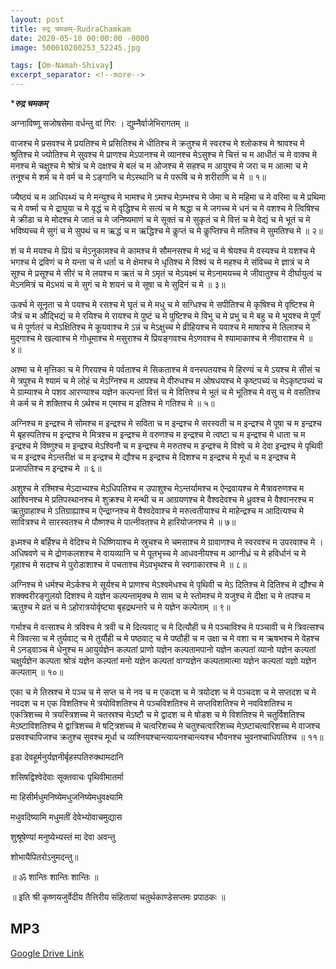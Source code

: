 ```yaml
---
layout: post
title: रुद्र चमकम्-RudraChamkam
date: 2020-05-10 00:00:00 -0000
image: 500010200253_52245.jpg

tags: [Om-Namah-Shivay]
excerpt_separator: <!--more-->
---
```


 <!--more-->

****रुद्र चमकम्***

अग्नाविष्णू सजोषसेमा वर्धन्तु वां गिरः । 
द्युम्नैर्वाजेभिरागतम् ॥

वाजश्च मे प्रसवश्च मे प्रयतिश्च मे प्रसितिश्च मे धीतिश्च मे क्रतुश्च मे स्वरश्च मे श्लोकश्च मे श्रावश्च मे श्रुतिश्च मे ज्योतिश्च मे सुवश्च मे प्राणश्च मेऽपानश्च मे व्यानश्च मेऽसुश्च मे चित्तं च म आधीतं च मे वाक्च मे मनश्च मे चक्षुश्च मे श्रोत्रं च मे दक्षश्च मे बलं च म ओजश्च मे सहश्च म आयुश्च मे जरा च म आत्मा च मे तनूश्च मे शर्म च मे वर्म च मे ऽङ्गानि च मेऽस्थानि च मे परूषि च मे शरीराणि च मे ॥ १॥

ज्यैष्ठ्यं च म आधिपथ्यं च मे मन्युश्च मे भामश्च मे ऽमश्च मेऽम्भश्च मे जेमा च मे महिमा च मे वरिमा च मे प्रथिमा च मे वर्ष्मा च मे द्राघुया च मे वृद्धं च मे वृद्धिश्च मे सत्यं च मे श्रद्धा च मे जगच्च मे धनं च मे वशश्च मे त्विषिश्च मे क्रीडा च मे मोदश्च मे जातं च मे जनिष्यमाणं च मे सूक्तं च मे सुकृतं च मे वित्तं च मे वेद्यं च मे भूतं च मे भविष्यच्च मे सुगं च मे सुपथं च म ऋद्धं च म ऋद्धिश्च मे कॢप्तं च मे कॢप्तिश्च मे मतिश्च मे सुमतिश्च मे ॥ २॥

शं च मे मयश्च मे प्रियं च मेऽनुकामश्च मे कामश्च मे सौमनसश्च मे भद्रं च मे श्रेयश्च मे वस्यश्च मे यशश्च मे भगश्च मे द्रविणं च मे यन्ता च मे धर्ता च मे क्षेमश्च मे धृतिश्च मे विश्वं च मे महश्च मे संविच्च मे ज्ञात्रं च मे सूश्च मे प्रसूश्च मे सीरं च मे लयश्च म ऋतं च मे ऽमृतं च मेऽयक्ष्मं च मेऽनामयच्च मे जीवातुश्च मे दीर्घायुत्वं च मेऽनमित्रं च मेऽभयं च मे सुगं च मे शयनं च मे सूषा च मे सुदिनं च मे ॥ ३॥

ऊर्क्च मे सूनृता च मे पयश्च मे रसश्च मे घृतं च मे मधु च मे सग्धिश्च मे सपीतिश्च मे कृषिश्च मे वृष्टिश्च मे जैत्रं च म औद्भिद्यं च मे रयिश्च मे रायश्च मे पुष्टं च मे पुष्टिश्च मे विभु च मे प्रभु च मे बहु च मे भूयश्च मे पूर्णं च मे पूर्णतरं च मेऽक्षितिश्च मे कूयवाश्च मे ऽन्नं च मेऽक्षुच्च मे व्रीहियश्च मे यवाश्च मे माषाश्च मे तिलाश्च मे मुद्गाश्च मे खल्वाश्च मे गोधूमाश्च मे मसुराश्च मे प्रियङ्गवश्च मेऽणवश्च मे श्यामाकाश्च मे नीवाराश्च मे ॥ ४॥

अश्मा च मे मृत्तिका च मे गिरयश्च मे पर्वताश्च मे सिकताश्च मे वनस्पतयश्च मे हिरण्यं च मे ऽयश्च मे सीसं च मे त्रपुश्च मे श्यामं च मे लोहं च मेऽग्निश्च म आपश्च मे वीरुधश्च म ओषधयश्च मे कृष्टपच्यं च मेऽकृष्टपच्यं च मे ग्राम्याश्च मे पशव आरण्याश्च यज्ञेन कल्पन्तां वित्तं च मे वित्तिश्च मे भूतं च मे भूतिश्च मे वसु च मे वसतिश्च मे कर्म च मे शक्तिश्च मे ऽर्थश्च म एमश्च म इतिश्च मे गतिश्च मे ॥ ५॥

अग्निश्च म इन्द्रश्च मे सोमश्च म इन्द्रश्च मे सविता च म इन्द्रश्च मे सरस्वती च म इन्द्रश्च मे पूषा च म इन्द्रश्च मे बृहस्पतिश्च म इन्द्रश्च मे मित्रश्च म इन्द्रश्च मे वरुणश्च म इन्द्रश्च मे त्वष्टा च म इन्द्रश्च मे धाता च म इन्द्रश्च मे विष्णुश्च म इन्द्रश्च मेऽश्विनौ च म इन्द्रश्च मे मरुतश्च म इन्द्रश्च मे विश्वे च मे देवा इन्द्रश्च मे पृथिवी च म इन्द्रश्च मेऽन्तरीक्षं च म इन्द्रश्च मे द्यौश्च म इन्द्रश्च मे दिशश्च म इन्द्रश्च मे मूर्धा च म इन्द्रश्च मे प्रजापतिश्च म इन्द्रश्च मे ॥ ६॥

अशुश्च मे रश्मिश्च मेऽदाभ्यश्च मेऽधिपतिश्च म उपाशुश्च मेऽन्तर्यामश्च म ऐन्द्रवायश्च मे मैत्रावरुणश्च म आश्विनश्च मे प्रतिपस्थानश्च मे शुक्रश्च मे मन्थी च म आग्रयणश्च मे वैश्वदेवश्च मे ध्रुवश्च मे वैश्वानरश्च म ऋतुग्राहाश्च मे ऽतिग्राह्याश्च म ऐन्द्राग्नश्च मे वैश्वदेवाश्च मे मरुत्वतीयाश्च मे माहेन्द्रश्च म आदित्यश्च मे सावित्रश्च मे सारस्वतश्च मे पौष्णश्च मे पात्नीवतश्च मे हारियोजनश्च मे ॥ ७॥

इध्मश्च मे बर्हिश्च मे वेदिश्च मे धिष्णियाश्च मे स्रुचश्च मे चमसाश्च मे ग्रावाणश्च मे स्वरवश्च म उपरवाश्च मे । अधिषवणे च मे द्रोणकलशश्च मे वायव्यानि च मे पूतभृच्च मे आधवनीयश्च म आग्नीध्रं च मे हविर्धानं च मे गृहाश्च मे सदश्च मे पुरोडाशाश्च मे पचताश्च मेऽवभृथश्च मे स्वगाकारश्च मे ॥ ८॥

अग्निश्च मे धर्मश्च मेऽर्कश्च मे सूर्यश्च मे प्राणश्च मेऽश्वमेधश्च मे पृथिवी च मेऽ दितिश्च मे दितिश्च मे द्यौश्च मे शक्क्वरीरङ्गुलयो दिशश्च मे यज्ञेन कल्पन्तामृक्च मे साम च मे स्तोमश्च मे यजुश्च मे दीक्षा च मे तपश्च म ऋतुश्च मे व्रतं च मे ऽहोरात्रयोर्वृष्ट्या बृहद्रथन्तरे च मे यज्ञेन कल्पेताम् ॥ ९॥

गर्भाश्च मे वत्साश्च मे त्रविश्च मे त्रवी च मे दित्यवाट् च मे दित्यौही च मे पञ्चाविश्च मे पञ्चावी च मे त्रिवत्सश्च मे त्रिवत्सा च मे तुर्यवाट् च मे तुर्यौही च मे पष्ठवाट् च मे पष्ठौही च म उक्षा च मे वशा च म ऋषभश्च मे वेहश्च मे ऽनड्वाञ्च मे धेनुश्च म आयुर्यज्ञेन कल्पतां प्राणो यज्ञेन कल्पतामपानो यज्ञेन कल्पतां व्यानो यज्ञेन कल्पतां चक्षुर्यज्ञेन कल्पता श्रोत्रं यज्ञेन कल्पतां मनो यज्ञेन कल्पतां वाग्यज्ञेन कल्पतामात्मा यज्ञेन कल्पतां यज्ञो यज्ञेन कल्पताम् ॥ १०॥

एका च मे तिस्रश्च मे पञ्च च मे सप्त च मे नव च म एकदश च मे त्रयोदश च मे पञ्चदश च मे सप्तदश च मे नवदश च म एक विशतिश्च मे त्रयोविशतिश्च मे पञ्चविशतिश्च मे सप्तविशतिश्च मे नवविशतिश्च म एकत्रिशच्च मे त्रयस्त्रिशच्च मे चतस्रश्च मेऽष्टौ च मे द्वादश च मे षोडश च मे विशतिश्च मे चतुर्विशतिश्च मेऽष्टाविशतिश्च मे द्वात्रिशच्च मे षट्त्रिशच्च मे चत्वरिशच्च मे चतुश्चत्वारिशच्च मेऽष्टाचत्वारिशच्च मे वाजश्च प्रसवश्चापिजश्च क्रतुश्च सुवश्च मूर्धा च व्यश्नियश्चान्त्यायनश्चान्त्यश्च भौवनश्च भुवनश्चाधिपतिश्च ॥ ११॥

इडा देवहूर्मनुर्यज्ञनीर्बृहस्पतिरुक्थामदानि

शसिषद्विश्वेदेवाः सूक्तवाचः पृथिवीमातर्मा

मा हिसीर्मधुमनिष्येमधुजनिष्येमधुवक्ष्यामि

मधुवदिष्यामि मधुमतीं देवेभ्योवाचमुद्यास

शुश्रूषेण्यां मनुष्येभ्यस्तं मा देवा अवन्तु

शोभायैपितरोऽनुमदन्तु॥

॥ ॐ शान्तिः शान्तिः शान्तिः ॥

॥ इति श्री कृष्णयजुर्वेदीय तैत्तिरीय संहितायां चतुर्थकाण्डेसप्तमः प्रपाठकः ॥﻿


## MP3

[Google Drive Link][Google Drive Link]

[Google Drive Link]: https://drive.google.com/file/d/1-orF-asRb8hDYmgvQjTaCp3-EZcX4IrY/view?usp=sharing
